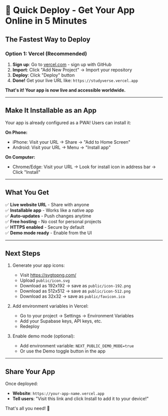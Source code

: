 # 🚀 Quick Deploy - Get Your App Online in 5 Minutes

## The Fastest Way to Deploy

### Option 1: Vercel (Recommended)

1. **Sign up**: Go to [vercel.com](https://vercel.com) - sign up with GitHub
2. **Import**: Click "Add New Project" → Import your repository
3. **Deploy**: Click "Deploy" button
4. **Done!** Get your live URL like: `https://studyverse.vercel.app`

**That's it! Your app is now live and accessible worldwide.**

---

## Make It Installable as an App

Your app is already configured as a PWA! Users can install it:

**On Phone:**
- iPhone: Visit your URL → Share → "Add to Home Screen"
- Android: Visit your URL → Menu → "Install app"

**On Computer:**
- Chrome/Edge: Visit your URL → Look for install icon in address bar → Click "Install"

---

## What You Get

✅ **Live website URL** - Share with anyone  
✅ **Installable app** - Works like a native app  
✅ **Auto-updates** - Push changes anytime  
✅ **Free hosting** - No cost for personal projects  
✅ **HTTPS enabled** - Secure by default  
✅ **Demo mode ready** - Enable from the UI  

---

## Next Steps

1. Generate your app icons:
   - Visit https://svgtopng.com/
   - Upload `public/icon.svg`
   - Download as 192x192 → save as `public/icon-192.png`
   - Download as 512x512 → save as `public/icon-512.png`
   - Download as 32x32 → save as `public/favicon.ico`

2. Add environment variables in Vercel:
   - Go to your project → Settings → Environment Variables
   - Add your Supabase keys, API keys, etc.
   - Redeploy

3. Enable demo mode (optional):
   - Add environment variable: `NEXT_PUBLIC_DEMO_MODE=true`
   - Or use the Demo toggle button in the app

---

## Share Your App

Once deployed:
- **Website**: `https://your-app-name.vercel.app`
- **Tell users**: "Visit this link and click Install to add it to your device!"

That's all you need! 🎉
